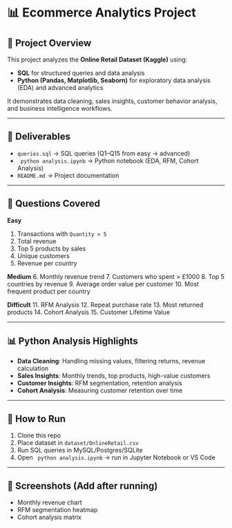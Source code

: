 # 📊 Ecommerce Analytics Project

## 📌 Project Overview
This project analyzes the **Online Retail Dataset (Kaggle)** using:
- **SQL** for structured queries and data analysis
- **Python (Pandas, Matplotlib, Seaborn)** for exploratory data analysis (EDA) and advanced analytics

It demonstrates data cleaning, sales insights, customer behavior analysis, and business intelligence workflows.

---

## 📂 Deliverables
- `queries.sql` → SQL queries (Q1–Q15 from easy → advanced)
- ` python analysis.ipynb` → Python notebook (EDA, RFM, Cohort Analysis)
- `README.md` → Project documentation

---

## 📝 Questions Covered
**Easy**
1. Transactions with `Quantity > 5`
2. Total revenue
3. Top 5 products by sales
4. Unique customers
5. Revenue per country

**Medium**
6. Monthly revenue trend
7. Customers who spent > £1000
8. Top 5 countries by revenue
9. Average order value per customer
10. Most frequent product per country

**Difficult**
11. RFM Analysis
12. Repeat purchase rate
13. Most returned products
14. Cohort Analysis
15. Customer Lifetime Value

---

## 📊 Python Analysis Highlights
- **Data Cleaning**: Handling missing values, filtering returns, revenue calculation
- **Sales Insights**: Monthly trends, top products, high-value customers
- **Customer Insights**: RFM segmentation, retention analysis
- **Cohort Analysis**: Measuring customer retention over time

---

## 🚀 How to Run
1. Clone this repo
2. Place dataset in `dataset/OnlineRetail.csv`
3. Run SQL queries in MySQL/Postgres/SQLite
4. Open ` python analysis.ipynb` → run in Jupyter Notebook or VS Code

---

## 📸 Screenshots (Add after running)
- Monthly revenue chart
- RFM segmentation heatmap
- Cohort analysis matrix

